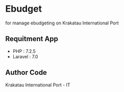 # Ebudget

for manage ebudgeting on Krakatau International Port

## Requitment App

- PHP : 7.2.5
- Laravel : 7.0

## Author Code

Krakatau International Port - IT
